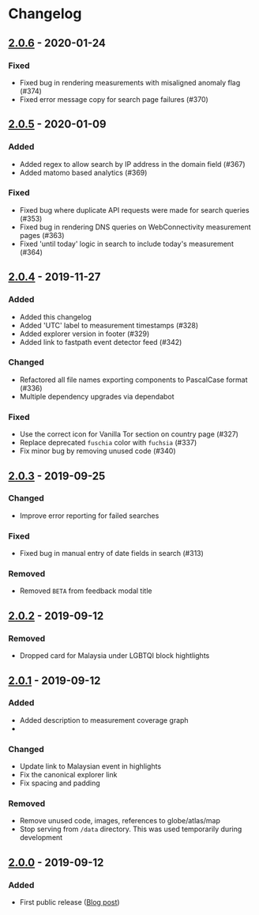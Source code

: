 # Changelog

## [2.0.6] - 2020-01-24

### Fixed
- Fixed bug in rendering measurements with misaligned anomaly flag (#374)
- Fixed error message copy for search page failures (#370)

## [2.0.5] - 2020-01-09

### Added
- Added regex to allow search by IP address in the domain field (#367)
- Added matomo based analytics (#369)

### Fixed
- Fixed bug where duplicate API requests were made for search queries (#353)
- Fixed bug in rendering DNS queries on WebConnectivity measurement pages (#363)
- Fixed 'until today' logic in search to include today's measurement (#364)

## [2.0.4] - 2019-11-27

### Added
- Added this changelog
- Added 'UTC' label to measurement timestamps (#328)
- Added explorer version in footer (#329)
- Added link to fastpath event detector feed (#342)

### Changed
- Refactored all file names exporting components to PascalCase format (#336)
- Multiple dependency upgrades via dependabot

### Fixed
- Use the correct icon for Vanilla Tor section on country page (#327)
- Replace deprecated `fuschia` color with `fuchsia` (#337)
- Fix minor bug by removing unused code (#340)

## [2.0.3] - 2019-09-25

### Changed
- Improve error reporting for failed searches

### Fixed
- Fixed bug in manual entry of date fields in search (#313)

### Removed
- Removed `BETA` from feedback modal title

## [2.0.2] - 2019-09-12

### Removed
- Dropped card for Malaysia under LGBTQI block hightlights

## [2.0.1] - 2019-09-12

### Added
- Added description to measurement coverage graph
-

### Changed
- Update link to Malaysian event in highlights
- Fix the canonical explorer link
- Fix spacing and padding

### Removed
- Remove unused code, images, references to globe/atlas/map
- Stop serving from `/data` directory. This was used temporarily during development

## [2.0.0] - 2019-09-12

### Added
- First public release ([Blog post](https://ooni.org/post/next-generation-ooni-explorer/))

[2.0.6]: (https://github.com/ooni/explorer/compare/v2.0.5...v2.0.6)
[2.0.5]: (https://github.com/ooni/explorer/compare/v2.0.4...v2.0.5)
[2.0.4]: (https://github.com/ooni/explorer/compare/v2.0.3...v2.0.4)
[2.0.3]: (https://github.com/ooni/explorer/compare/v2.0.2...v2.0.3)
[2.0.2]: (https://github.com/ooni/explorer/compare/v2.0.1...v2.0.2)
[2.0.1]: (https://github.com/ooni/explorer/compare/v2.0.0...v2.0.1)
[2.0.0]: (https://github.com/ooni/explorer/releases/tag/v2.0.0)
